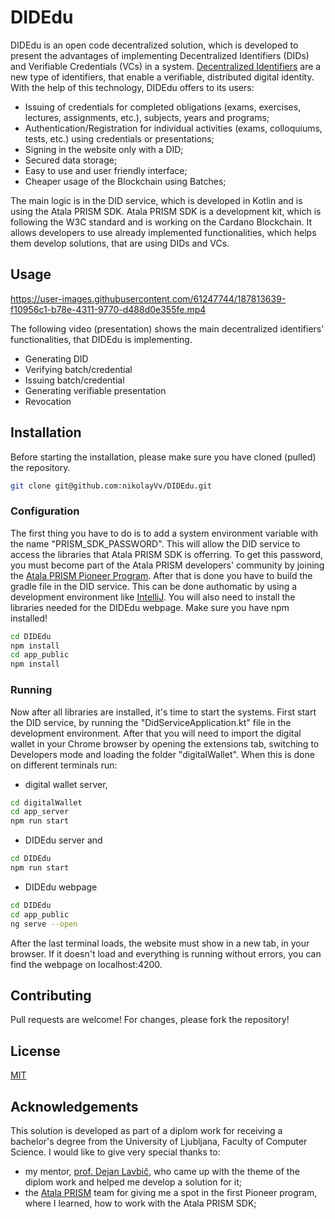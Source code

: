 # DIDEdu

DIDEdu is an open code decentralized solution, which is developed to present the advantages of implementing Decentralized Identifiers (DIDs) and Verifiable Credentials (VCs) in a system. [Decentralized Identifiers](https://www.w3.org/TR/did-core/) are a new type of identifiers, that enable a verifiable, distributed digital identity. With the help of this technology, DIDEdu offers to its users:
- Issuing of credentials for completed obligations (exams, exercises, lectures, assignments, etc.), subjects, years and programs;
- Authentication/Registration for individual activities (exams, colloquiums, tests, etc.) using credentials or presentations;
- Signing in the website only with a DID;
- Secured data storage;
- Easy to use and user friendly interface;
- Cheaper usage of the Blockchain using Batches;

The main logic is in the DID service, which is developed in Kotlin and is using the Atala PRISM SDK. Atala PRISM SDK is a development kit, which is following the W3C standard and is working on the Cardano Blockchain. It allows developers to use already implemented functionalities, which helps them develop solutions, that are using DIDs and VCs.

## Usage

https://user-images.githubusercontent.com/61247744/187813639-f10956c1-b78e-4311-9770-d488d0e355fe.mp4

The following video (presentation) shows the main decentralized identifiers' functionalities, that DIDEdu is implementing.
- Generating DID
- Verifying batch/credential
- Issuing batch/credential
- Generating verifiable presentation
- Revocation

## Installation
Before starting the installation, please make sure you have cloned (pulled) the repository.
```bash
git clone git@github.com:nikolayVv/DIDEdu.git
```
### Configuration
The first thing you have to do is to add a system environment variable with the name "PRISM_SDK_PASSWORD". This will allow the DID service to access the libraries that Atala PRISM SDK is offerring. To get this password, you must become part of the Atala PRISM developers' community by joining the [Atala PRISM Pioneer Program](https://input-output.typeform.com/to/xfSQykYo?typeform-source=atalaprism.io).
After that is done you have to build the gradle file in the DID service. This can be done authomatic by using a development environment like [IntelliJ](https://www.jetbrains.com/idea/). You will also need to install the libraries needed for the DIDEdu webpage. Make sure you have npm installed!
```bash
cd DIDEdu
npm install
cd app_public
npm install
```
### Running
Now after all libraries are installed, it's time to start the systems. First start the DID service, by running the "DidServiceApplication.kt" file in the development environment. After that you will need to import the digital wallet in your Chrome browser by opening the extensions tab, switching to Developers mode and loading the folder "digitalWallet". When this is done on different terminals run:
- digital wallet server,
```bash
cd digitalWallet
cd app_server
npm run start
```
- DIDEdu server and
```bash
cd DIDEdu
npm run start
```
- DIDEdu webpage
```bash
cd DIDEdu
cd app_public
ng serve --open
```
After the last terminal loads, the website must show in a new tab, in your browser. If it doesn't load and everything is running without errors, you can find the webpage on localhost:4200.

## Contributing
Pull requests are welcome! For changes, please fork the repository!

## License
[MIT](https://choosealicense.com/licenses/mit/)

## Acknowledgements
This solution is developed as part of a diplom work for receiving a bachelor's degree from the University of Ljubljana, Faculty of Computer Science. I would like to give very special thanks to:
- my mentor, [prof. Dejan Lavbič](https://www.lavbic.net/), who came up with the theme of the diplom work and helped me develop a solution for it;
- the [Atala PRISM](https://atalaprism.io/) team for giving me a spot in the first Pioneer program, where I learned, how to work with the Atala PRISM SDK;
